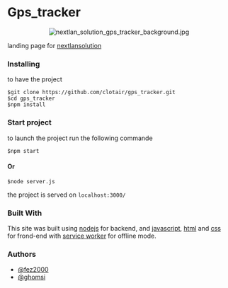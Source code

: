 # Gps_tracker
<p align="center">
  <img src='./public/img/nextlan_solutions_gps_tracker_background.jpg' alt="nextlan_solution_gps_tracker_background.jpg"/>
</p>
<p>landing page for <a href="https://nextlansolutions.com">nextlansolution</a></p>

### Installing

to have the project
```
$git clone https://github.com/clotair/gps_tracker.git
$cd gps_tracker
$npm install
```
### Start project

to launch the project run the following commande
```
$npm start
```
#### Or
```
$node server.js
```
the project is served on `localhost:3000/`
### Built With
This site was built using [nodejs](https://nodejs.org/) for backend, and [javascript](https://developer.mozilla.org/fr/docs/Web/JavaScript), [html](https://developer.mozilla.org/fr/docs/Web/HTML
) and [css](https://developer.mozilla.org/fr/docs/Web/CSS/Reference) for frond-end with [service worker](https://developers.google.com/web/fundamentals/primers/service-workers/) for offline mode.

### Authors
- [@fez2000](https://github.com/fez2000)
- [@ghomsi](https://github.com/ghomsi)
